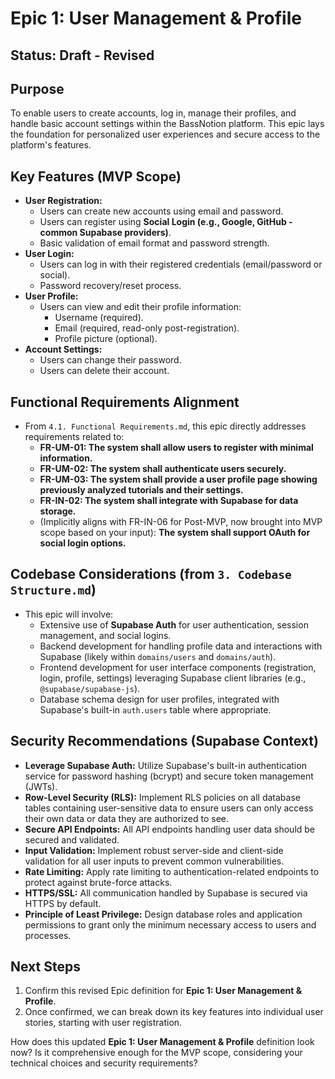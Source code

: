 # Epic 1: User Management & Profile

## Status: Draft - Revised

## Purpose

To enable users to create accounts, log in, manage their profiles, and handle basic account settings within the BassNotion platform. This epic lays the foundation for personalized user experiences and secure access to the platform's features.

## Key Features (MVP Scope)

* **User Registration:**
    * Users can create new accounts using email and password.
    * Users can register using **Social Login (e.g., Google, GitHub - common Supabase providers)**.
    * Basic validation of email format and password strength.
* **User Login:**
    * Users can log in with their registered credentials (email/password or social).
    * Password recovery/reset process.
* **User Profile:**
    * Users can view and edit their profile information:
        * Username (required).
        * Email (required, read-only post-registration).
        * Profile picture (optional).
* **Account Settings:**
    * Users can change their password.
    * Users can delete their account.

## Functional Requirements Alignment

* From `4.1. Functional Requirements.md`, this epic directly addresses requirements related to:
    * **FR-UM-01: The system shall allow users to register with minimal information.**
    * **FR-UM-02: The system shall authenticate users securely.**
    * **FR-UM-03: The system shall provide a user profile page showing previously analyzed tutorials and their settings.**
    * **FR-IN-02: The system shall integrate with Supabase for data storage.**
    * (Implicitly aligns with FR-IN-06 for Post-MVP, now brought into MVP scope based on your input): **The system shall support OAuth for social login options.**

## Codebase Considerations (from `3. Codebase Structure.md`)

* This epic will involve:
    * Extensive use of **Supabase Auth** for user authentication, session management, and social logins.
    * Backend development for handling profile data and interactions with Supabase (likely within `domains/users` and `domains/auth`).
    * Frontend development for user interface components (registration, login, profile, settings) leveraging Supabase client libraries (e.g., `@supabase/supabase-js`).
    * Database schema design for user profiles, integrated with Supabase's built-in `auth.users` table where appropriate.

## Security Recommendations (Supabase Context)

* **Leverage Supabase Auth:** Utilize Supabase's built-in authentication service for password hashing (bcrypt) and secure token management (JWTs).
* **Row-Level Security (RLS):** Implement RLS policies on all database tables containing user-sensitive data to ensure users can only access their own data or data they are authorized to see.
* **Secure API Endpoints:** All API endpoints handling user data should be secured and validated.
* **Input Validation:** Implement robust server-side and client-side validation for all user inputs to prevent common vulnerabilities.
* **Rate Limiting:** Apply rate limiting to authentication-related endpoints to protect against brute-force attacks.
* **HTTPS/SSL:** All communication handled by Supabase is secured via HTTPS by default.
* **Principle of Least Privilege:** Design database roles and application permissions to grant only the minimum necessary access to users and processes.

## Next Steps

1.  Confirm this revised Epic definition for **Epic 1: User Management & Profile**.
2.  Once confirmed, we can break down its key features into individual user stories, starting with user registration.

How does this updated **Epic 1: User Management & Profile** definition look now? Is it comprehensive enough for the MVP scope, considering your technical choices and security requirements?